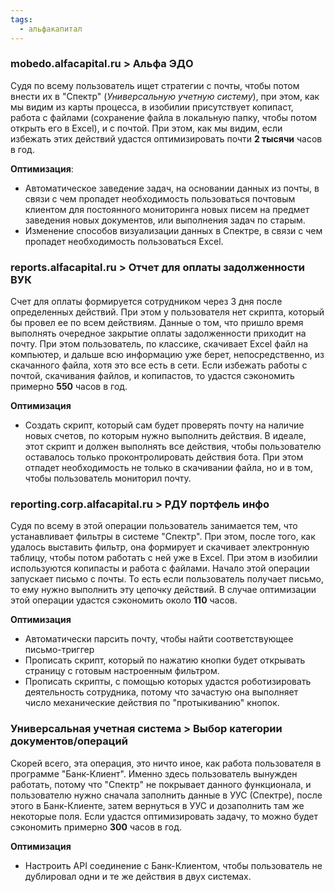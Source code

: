 ```yaml
---
tags:
  - альфакапитал
---
```

### mobedo.alfacapital.ru > Альфа ЭДО
Судя по всему пользователь ищет стратегии с почты, чтобы потом внести их в "Спектр" (*Универсальную учетную систему*), при этом, как мы видим из карты процесса, в изобилии присутствует копипаст, работа с файлами (сохранение файла в локальную папку, чтобы потом открыть его в Excel), и с почтой.
При этом, как мы видим, если избежать этих действий удастся оптимизировать почти **2 тысячи** часов в год.

**Оптимизация**:
- Автоматическое заведение задач, на основании данных из почты, в связи  с чем пропадет необходимость пользоваться почтовым клиентом для постоянного мониторинга новых писем на предмет заведения новых документов, или выполнения задач по старым.
- Изменение способов визуализации данных в Спектре, в связи с чем пропадет необходимость пользоваться Excel.

### reports.alfacapital.ru > Отчет для оплаты задолженности ВУК
Счет для оплаты формируется сотрудником через 3 дня после определенных действий. При этом у пользователя нет скрипта, который бы провел ее по всем действиям. Данные о том, что пришло время выполнять очередное закрытие оплаты задолженности приходит на почту.
При этом пользователь, по классике, скачивает Excel файл на компьютер, и дальше всю информацию уже берет, непосредственно, из скачанного файла, хотя это все есть в сети.
Если избежать работы с почтой, скачивания файлов, и копипастов, то удастся сэкономить примерно **550** часов в год.

**Оптимизация**
- Создать скрипт, который сам будет проверять почту на наличие новых счетов, по которым нужно выполнить действия. В идеале, этот скрипт и должен выполнять все действия, чтобы пользователю оставалось только проконтролировать действия бота.
  При этом отпадет необходимость не только в скачивании файла, но и в том, чтобы пользователь мониторил почту.

### reporting.corp.alfacapital.ru > РДУ портфель инфо
Судя по всему в этой операции пользователь занимается тем, что устанавливает фильтры в системе "Спектр". При этом, после того, как удалось выставить фильтр, она формирует и скачивает электронную таблицу, чтобы потом работать с ней уже в Excel.
При этом в изобилии используются копипасты и работа с файлами. Начало этой операции запускает письмо с почты. То есть если пользователь получает письмо, то ему нужно выполнить эту цепочку действий.
В случае оптимизации этой операции удастся сэкономить около **110** часов.

**Оптимизация**
- Автоматически парсить почту, чтобы найти соответствующее письмо-триггер
- Прописать скрипт, который по нажатию кнопки будет открывать страницу с готовым настроенным фильтром.
- Прописать скрипты, с помощью которых удастся роботизировать деятельность сотрудника, потому что зачастую она выполняет число механические действия по "протыкиванию" кнопок.

### Универсальная учетная система > Выбор категории документов/операций
Скорей всего, эта операция, это ничто иное, как работа пользователя в программе "Банк-Клиент". Именно здесь пользователь вынужден работать, потому что "Спектр" не покрывает данного функционала, и пользователю нужно сначала заполнить данные в УУС (Спектре), после этого в Банк-Клиенте, затем вернуться в УУС и дозаполнить там же некоторые поля.
Если удастся оптимизировать задачу, то можно будет сэкономить примерно **300** часов в год.

**Оптимизация**
- Настроить API соединение с Банк-Клиентом, чтобы пользователь не дублировал одни и те же действия в двух системах.


